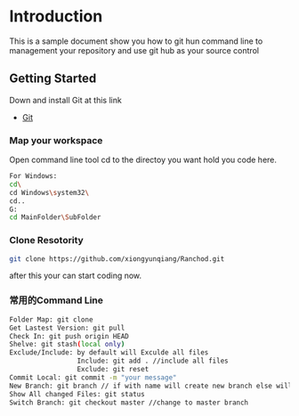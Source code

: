 # Introduction

This is a sample document show you how to git hun command line to management your repository and use git hub as your source control

## Getting Started

Down and install Git at this link
* [Git](https://git-scm.com/downloads)

### Map your workspace 
Open command line tool 
cd to the directoy you want hold you code here.

```bash
For Windows:
cd\
cd Windows\system32\
cd..
G:
cd MainFolder\SubFolder
```

### Clone Resotority
```bash
git clone https://github.com/xiongyunqiang/Ranchod.git
```
after this your can start coding now.

### 常用的Command Line
```bash
Folder Map: git clone
Get Lastest Version: git pull
Check In: git push origin HEAD
Shelve: git stash(local only)
Exclude/Include: by default will Exculde all files
                 Include: git add . //include all files
                 Exclude: git reset
Commit Local: git commit -m "your message"
New Branch: git branch // if with name will create new branch else will show all branch at local
Show All changed Files: git status
Switch Branch: git checkout master //change to master branch
```



